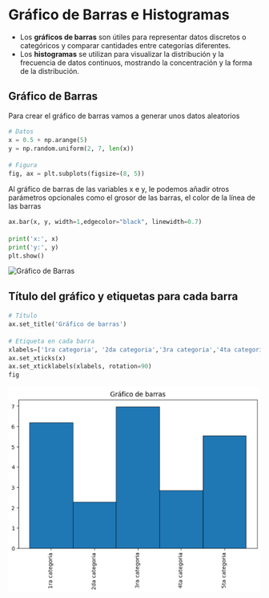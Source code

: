 # Gráfico de Barras e Histogramas
- Los **gráficos de barras** son útiles para representar datos discretos o categóricos y comparar cantidades entre categorías diferentes.
- Los **histogramas** se utilizan para visualizar la distribución y la frecuencia de datos continuos, mostrando la concentración y la forma de la distribución.

## Gráfico de Barras
Para crear el gráfico de barras vamos a generar unos datos aleatorios
```python
# Datos
x = 0.5 + np.arange(5)
y = np.random.uniform(2, 7, len(x))

# Figura
fig, ax = plt.subplots(figsize=(8, 5))
```
Al gráfico de barras de las variables x e y, le podemos añadir otros parámetros opcionales como el grosor de las barras, el color de la línea de las barras
```python
ax.bar(x, y, width=1,edgecolor="black", linewidth=0.7)   

print('x:', x)
print('y:', y)
plt.show()
```
![Gráfico de Barras](https://github.com/Antchica/Python/blob/main/Imagenes/Gráfico%20de%20barras.png)

## Título del gráfico y etiquetas para cada barra
```python
# Título
ax.set_title('Gráfico de barras')

# Etiqueta en cada barra
xlabels=['1ra categoria', '2da categoria','3ra categoria','4ta categoria','5ta categoria']
ax.set_xticks(x)
ax.set_xticklabels(xlabels, rotation=90)
fig
```
![Gráfico de Barras con título y etiquetas](https://github.com/Antchica/Python/blob/main/Imagenes/Gráfico%20de%20Barras%20con%20título%20y%20etiquetas.png)
